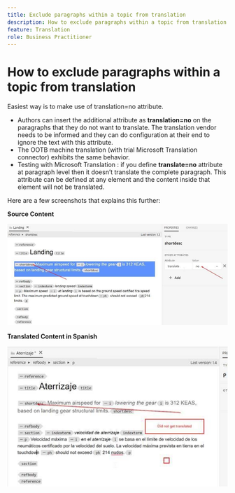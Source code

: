 ```yaml
---
title: Exclude paragraphs within a topic from translation
description: How to exclude paragraphs within a topic from translation
feature: Translation
role: Business Practitioner
---
```


# How to exclude paragraphs within a topic from translation

Easiest way is to make use of translation=no attribute.

+ Authors can insert the additional attribute as **translation=no** on the paragraphs that they do not want to translate. The translation vendor needs to be informed and they can do configuration at their end to ignore the text with this attribute.
+ The OOTB machine translation (with trial Microsoft Translation connector) exhibits the same behavior.
+ Testing with Microsoft Translation : if you define **translate=no** attribute at paragraph level then it doesn’t translate the complete paragraph. This attribute can be defined at any element and the content inside that element will not be translated.


Here are a few screenshots that explains this further: 

**Source Content**

![Source Content](assets/source-content.jpg)

**Translated Content in Spanish**

![Translated Content in Spanish](assets/trans-content.jpg)
